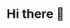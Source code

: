 # Hi there 👋
<!--
**abbas-musayev/abbas-musayev** is a ✨ _special_ ✨ repository because its `README.md` (this file) appears on your GitHub profile.

Here are some ideas to get you started:

- 🔭 I’m currently working on ...
- 🌱 I’m currently learning ...
- 👯 I’m looking to collaborate on ...![68747470733a2f2f63646e2d69636f6e732d706e672e666c617469636f6e2e636f6d2f3531322f3135322f3135323736302e706e67](https://user-images.githubusercontent.com/70229752/146537263-1f23b7ca-4e39-4b41-95ef-dd77c79d12f0.png)

- 🤔 I’m looking for help with ...
- 💬 Ask me about ...
- 📫 How to reach me: ...
- 😄 Pronouns: ...
- ⚡ Fun fact: ...
-->
